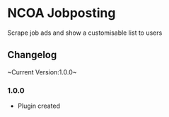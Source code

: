 # NCOA Jobposting
Scrape job ads and show a customisable list to users

## Changelog
~Current Version:1.0.0~

### 1.0.0
* Plugin created